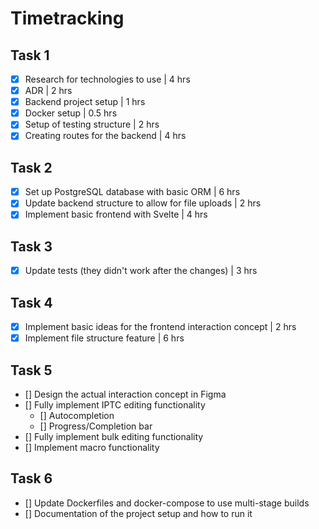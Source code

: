 # Timetracking

## Task 1
- [x] Research for technologies to use | 4 hrs
- [x] ADR | 2 hrs
- [x] Backend project setup | 1 hrs
- [x] Docker setup | 0.5 hrs
- [x] Setup of testing structure | 2 hrs
- [x] Creating routes for the backend | 4 hrs

## Task 2
- [x] Set up PostgreSQL database with basic ORM | 6 hrs
- [x] Update backend structure to allow for file uploads | 2 hrs
- [x] Implement basic frontend with Svelte | 4 hrs 

## Task 3
- [x] Update tests (they didn't work after the changes) | 3 hrs

## Task 4
- [x] Implement basic ideas for the frontend interaction concept | 2 hrs
- [x] Implement file structure feature | 6 hrs

## Task 5
- [] Design the actual interaction concept in Figma
- [] Fully implement IPTC editing functionality
  - [] Autocompletion
  - [] Progress/Completion bar
- [] Fully implement bulk editing functionality
- [] Implement macro functionality

## Task 6
- [] Update Dockerfiles and docker-compose to use multi-stage builds
- [] Documentation of the project setup and how to run it
